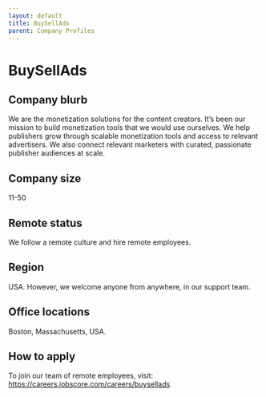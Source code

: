 ```yaml
---
layout: default
title: BuySellAds
parent: Company Profiles
---
```


# BuySellAds


## Company blurb

We are the monetization solutions for the content creators. It’s been our mission to build monetization tools that we would use ourselves. We help publishers grow through scalable monetization tools and access to relevant advertisers. We also connect relevant marketers with curated, passionate publisher audiences at scale. 

## Company size

11-50

## Remote status

We follow a remote culture and hire remote employees.

## Region

USA.
However, we welcome anyone from anywhere, in our support team.

## Office locations

Boston, Massachusetts, USA.

## How to apply

To join our team of remote employees, visit:
https://careers.jobscore.com/careers/buysellads